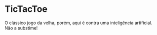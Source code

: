 # TicTacToe

O clássico jogo da velha, porém, aqui é contra uma inteligência artificial. Não a substime!
